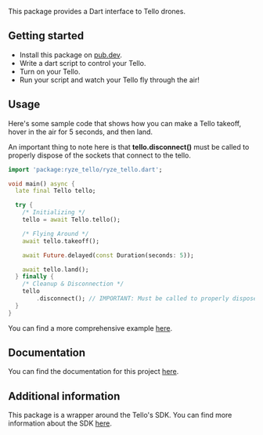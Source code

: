 This package provides a Dart interface to Tello drones.

## Getting started

* Install this package on [pub.dev](https://pub.dev/packages/ryze_tello).
* Write a dart script to control your Tello.
* Turn on your Tello.
* Run your script and watch your Tello fly through the air!

## Usage

Here's some sample code that shows how you can make a Tello takeoff,
hover in the air for 5 seconds, and then land. 

An important thing to note here is that **tello.disconnect()** must be called 
to properly dispose of the sockets that connect to the tello.


```dart
import 'package:ryze_tello/ryze_tello.dart';

void main() async {
  late final Tello tello;

  try {
    /* Initializing */
    tello = await Tello.tello();

    /* Flying Around */
    await tello.takeoff();

    await Future.delayed(const Duration(seconds: 5));

    await tello.land();
  } finally {
    /* Cleanup & Disconnection */
    tello
        .disconnect(); // IMPORTANT: Must be called to properly dispose of the sockets that connect to the tello.
  }
}
```


You can find a more comprehensive example [here](example/ryze_tello_example.dart).

## Documentation

You can find the documentation for this project [here](https://pub.dev/documentation/ryze_tello/latest/ryze_tello/ryze_tello-library.html).

## Additional information

This package is a wrapper around the Tello's SDK.
You can find more information about the SDK [here](https://dl-cdn.ryzerobotics.com/downloads/tello/20180910/Tello%20SDK%20Documentation%20EN_1.3.pdf).